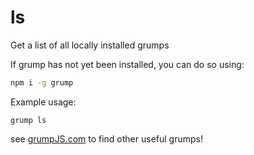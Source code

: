 
# ls
Get a list of all locally installed grumps

If grump has not yet been installed, you can do so using:
```bash
npm i -g grump
```

Example usage:
```
grump ls
```

see [grumpJS.com](https://grumpjs.com) to find other useful grumps!
